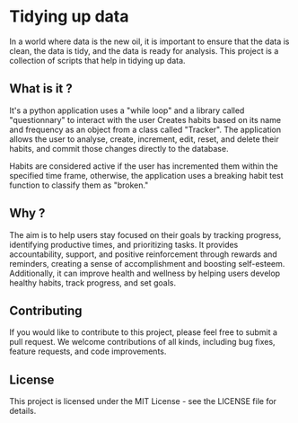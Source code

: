 # Tidying up data
In a world where data is the new oil, it is important to ensure that the data is clean, the data is tidy, and the data 
is ready for analysis. This project is a collection of scripts that help in tidying up data. 

## What is it ?

It's a python application uses a "while loop" and a library called "questionnary" to interact 
with the user Creates habits based on its name and frequency as an object from a class called
"Tracker". The application allows the user to analyse, create, increment, edit, reset, and 
delete their habits, and commit those changes directly to the database. 

Habits are considered active if the user has incremented them within the specified time frame, 
otherwise, the application uses a breaking habit test function to classify them as "broken."


## Why ?
The aim is to help users stay focused on their goals by tracking progress, identifying productive times, 
and prioritizing tasks. It provides accountability, support, and positive reinforcement through rewards 
and reminders, creating a sense of accomplishment and boosting self-esteem. Additionally, it can improve
health and wellness by helping users develop healthy habits, track progress, and set goals.


## Contributing

If you would like to contribute to this project, please feel free to submit a 
pull request. We welcome contributions of all kinds, including bug fixes, 
feature requests, and code improvements.

## License

This project is licensed under the MIT License - see the LICENSE file for details.
